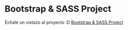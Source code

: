 # Bootstrap & SASS Project

<p>Échale un vistazo al proyecto :D <a href="https://sebastian-zn.github.io/bootstrap-v5-project/">Bootstrap & SASS Project</a></p>
